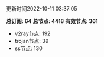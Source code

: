 更新时间2022-10-11 03:37:05

**总订阅: 64**
**总节点: 4418**
**有效节点: 361**
- v2ray节点: 192
- trojan节点: 39
- ss节点: 130
